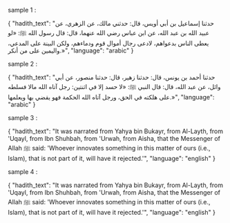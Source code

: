 sample 1 : 

{
  "hadith_text": "حدثنا إسماعيل بن أبي أويس، قال: حدثني مالك، عن الزهري، عن عبيد الله بن عبد الله، عن ابن عباس رضي الله عنهما، قال: قال رسول الله ﷺ: «لو يعطى الناس بدعواهم، لادعى رجال أموال قوم ودماءهم، ولكن البينة على المدعي، واليمين على من أنكر.»",
  "language": "arabic"
}


sample 2 : 

{
  "hadith_text": "حدثنا أحمد بن يونس، قال: حدثنا زهير، قال: حدثنا منصور، عن أبي وائل، عن عبد الله، قال: قال النبي ﷺ: «لا حسد إلا في اثنتين: رجل آتاه الله مالا فسلطه على هلكته في الحق، ورجل آتاه الله الحكمة فهو يقضي بها ويعلمها.»",
  "language": "arabic"
}


sample 3 : 

{
  "hadith_text": "It was narrated from Yahya bin Bukayr, from Al-Layth, from 'Uqayl, from Ibn Shuhbah, from 'Urwah, from Aisha, that the Messenger of Allah ﷺ said: 'Whoever innovates something in this matter of ours (i.e., Islam), that is not part of it, will have it rejected.'",
  "language": "english"
}


sample 4 : 

{
  "hadith_text": "It was narrated from Yahya bin Bukayr, from Al-Layth, from 'Uqayl, from Ibn Shuhbah, from 'Urwah, from Aisha, that the Messenger of Allah ﷺ said: 'Whoever innovates something in this matter of ours (i.e., Islam), that is not part of it, will have it rejected.'",
  "language": "english"
}
